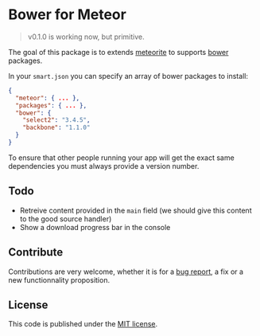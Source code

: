 # Bower for Meteor

> v0.1.0 is working now, but primitive.

The goal of this package is to extends
[meteorite](http://oortcloud.github.io/meteorite/) to supports
[bower](http://bower.io/) packages.

In your `smart.json` you can specify an array of bower packages to install:

```json
{
  "meteor": { ... },
  "packages": { ... },
  "bower": {
    "select2": "3.4.5",
    "backbone": "1.1.0"
  }
}
```

To ensure that other people running your app will get the exact same
dependencies you must always provide a version number.

## Todo

- Retreive content provided in the `main` field (we should give this content
  to the good source handler)
- Show a download progress bar in the console

## Contribute

Contributions are very welcome, whether it is for a
[bug report](https://github.com/mquandalle/meteor-bower/issues/new), a fix or a
new functionnality proposition.

## License

This code is published under the [MIT license](LICENSE).
